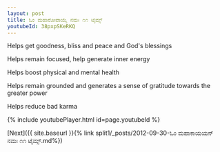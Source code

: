 ```yaml
---
layout: post
title: ಓಂ ಮಹಾರೋಪಾಯೈ ನಮಃ ೧೧ ಟೈಮ್ಸ್
youtubeId: 38pxpSKeRKQ
---
```

 
 
Helps get goodness, bliss and peace and God's blessings
 
Helps remain focused, help generate inner energy 
 
Helps boost physical and mental health 
 
Helps remain grounded and generates a sense of gratitude towards the greater power 
 
Helps reduce bad karma
 
 
 
 


{% include youtubePlayer.html id=page.youtubeId %}
 
[Next]({{ site.baseurl }}{% link  split1/_posts/2012-09-30-ಓಂ ಮಹಾಕಾಯಯನ್ ನಮಃ ೧೧ ಟೈಮ್ಸ್.md%})
 
